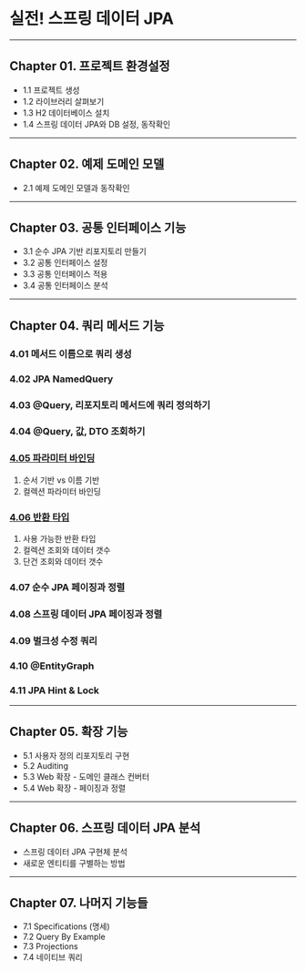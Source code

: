 
# 실전! 스프링 데이터 JPA

---

## Chapter 01. 프로젝트 환경설정
- 1.1 프로젝트 생성
- 1.2 라이브러리 살펴보기
- 1.3 H2 데이터베이스 설치
- 1.4 스프링 데이터 JPA와 DB 설정, 동작확인

---

## Chapter 02. 예제 도메인 모델
- 2.1 예제 도메인 모델과 동작확인 

---

## Chapter 03. 공통 인터페이스 기능
- 3.1 순수 JPA 기반 리포지토리 만들기
- 3.2 공통 인터페이스 설정
- 3.3 공통 인터페이스 적용
- 3.4 공통 인터페이스 분석

---

## Chapter 04. 쿼리 메서드 기능
### 4.01 메서드 이름으로 쿼리 생성
### 4.02 JPA NamedQuery
### 4.03 @Query, 리포지토리 메서드에 쿼리 정의하기
### 4.04 @Query, 값, DTO 조회하기

### <a href="Chapter 04. 쿼리 메서드 기능/4.05 파라미터 바인딩.md" target="_blank">4.05 파라미터 바인딩</a>
1) 순서 기반 vs 이름 기반
2) 컬렉션 파라미터 바인딩

### <a href="Chapter 04. 쿼리 메서드 기능/4.06 반환 타입.md" target="_blank">4.06 반환 타입</a>
1) 사용 가능한 반환 타입
2) 컬렉션 조회와 데이터 갯수
3) 단건 조회와 데이터 갯수

### 4.07 순수 JPA 페이징과 정렬
### 4.08 스프링 데이터 JPA 페이징과 정렬 
### 4.09 벌크성 수정 쿼리
### 4.10 @EntityGraph
### 4.11 JPA Hint & Lock

---

## Chapter 05. 확장 기능
- 5.1 사용자 정의 리포지토리 구현
- 5.2 Auditing
- 5.3 Web 확장 - 도메인 클래스 컨버터
- 5.4 Web 확장 - 페이징과 정렬

---

## Chapter 06. 스프링 데이터 JPA 분석
- 스프링 데이터 JPA 구현체 분석
- 새로운 엔티티를 구별하는 방법

---

## Chapter 07. 나머지 기능들
- 7.1 Specifications (명세)
- 7.2 Query By Example
- 7.3 Projections
- 7.4 네이티브 쿼리